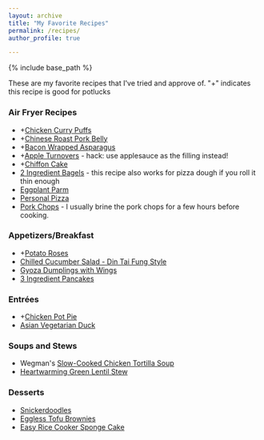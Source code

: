 ```yaml
---
layout: archive
title: "My Favorite Recipes"
permalink: /recipes/
author_profile: true

---
```

{% include base_path %}

These are my favorite recipes that I've tried and approve of. 
"+" indicates this recipe is good for potlucks

### Air Fryer Recipes
* +[Chicken Curry Puffs](https://cookpad.com/us/recipes/3297729-airfried-chicken-curry-puffs-using-store-bought-pratha-dough)
* +[Chinese Roast Pork Belly](https://www.youtube.com/watch?v=wPZbCUa0Vck)
* +[Bacon Wrapped Asparagus](https://www.foodlovinfamily.com/air-fryer-bacon-wrapped-asparagus-with-video/)
* +[Apple Turnovers](https://www.5minutesformom.com/106889/airfryer-apple-pie-filo-pastries/) - hack: use applesauce as the filling instead!
* +[Chiffon Cake](https://www.youtube.com/watch?v=hTIIFub4q0o)
* [2 Ingredient Bagels](https://hip2save.com/recipes/2-ingredient-air-fryer-bagels/) - this recipe also works for pizza dough if you roll it thin enough
* [Eggplant Parm](https://www.watchwhatueat.com/air-fryer-eggplant-parmesan/)
* [Personal Pizza](https://www.liveeatlearn.com/air-fryer-pizza/)
* [Pork Chops](https://www.delish.com/cooking/recipe-ideas/a28091838/air-fryer-pork-chops-recipe/) - I usually brine the pork chops for a few hours before cooking. 

### Appetizers/Breakfast
* +[Potato Roses](https://tasty.co/recipe/potato-roses)
* [Chilled Cucumber Salad - Din Tai Fung Style](https://www.simmerandsauce.com/savory-recipes/chilled-cucumber-salad/)
* [Gyoza Dumplings with Wings](https://tasty.co/recipe/gyoza-dumplings)
* [3 Ingredient Pancakes](https://cafedelites.com/easy-3-ingredient-pancakes/)

### Entrées
* +[Chicken Pot Pie](https://www.tasteofhome.com/recipes/favorite-chicken-potpie/)
* [Asian Vegetarian Duck](https://www.youtube.com/watch?v=Kxo6I5C3aX4&t=369s)

### Soups and Stews
* Wegman's [Slow-Cooked Chicken Tortilla Soup](https://shop.wegmans.com/recipes/3335/?cid=oh:HBL:we:awa:ow:emai:ema:ot:or:v1:01242021:x:x&bid=1770481223)
* [Heartwarming Green Lentil Stew](https://www.eatwell101.com/green-lentil-stew)

### Desserts
* [Snickerdoodles](https://www.modernhoney.com/the-best-snickerdoodle-cookie-recipe/)
* [Eggless Tofu Brownies](https://www.egglesscooking.com/eggless-brownies-using-silken-tofu/)
* [Easy Rice Cooker Sponge Cake](https://www.youtube.com/watch?v=KGIa91X8rnk&t=3s)
